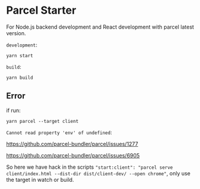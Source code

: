 # Parcel Starter

For Node.js backend development and React development with parcel latest version.

`development`:

```
yarn start
```

`build`:

```
yarn build
```

## Error

if run:

```
yarn parcel --target client
```

`Cannot read property 'env' of undefined`:

https://github.com/parcel-bundler/parcel/issues/1277

https://github.com/parcel-bundler/parcel/issues/6905

So here we have hack in the scripts `"start:client": "parcel serve client/index.html --dist-dir dist/client-dev/ --open chrome"`, only use the target in watch or build.
